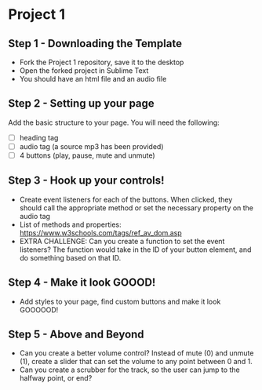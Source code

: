 # Project 1 

## Step 1 - Downloading the Template

- Fork the Project 1 repository, save it to the desktop
- Open the forked project in Sublime Text
- You should have an html file and an audio file

## Step 2 - Setting up your page

Add the basic structure to your page. You will need the following:
  - [ ] heading tag
  - [ ] audio tag (a source mp3 has been provided)
  - [ ] 4 buttons (play, pause, mute and unmute)

 ## Step 3 - Hook up your controls!

  - Create event listeners for each of the buttons. When clicked, they should call the appropriate method or set the necessary property on the audio tag
  - List of methods and properties: https://www.w3schools.com/tags/ref_av_dom.asp
  - EXTRA CHALLENGE: Can you create a function to set the event listeners? The function would take in the ID of your button element, and do something based on that ID. 

  ## Step 4 - Make it look GOOOD!

  - Add styles to your page, find custom buttons and make it look GOOOOOD!

  ## Step 5 - Above and Beyond

  - Can you create a better volume control? Instead of mute (0) and unmute (1), create a slider that can set the volume to any point between 0 and 1.
  - Can you create a scrubber for the track, so the user can jump to the halfway point, or end?
